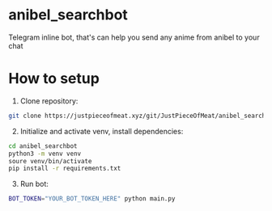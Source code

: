 # anibel_searchbot

Telegram inline bot, that's can help you send any anime from anibel to your chat

# How to setup

1. Clone repository:

```bash
git clone https://justpieceofmeat.xyz/git/JustPieceOfMeat/anibel_searchbot
```

2. Initialize and activate venv, install dependencies:

```bash
cd anibel_searchbot
python3 -m venv venv
soure venv/bin/activate
pip install -r requirements.txt
```

3. Run bot:
```bash
BOT_TOKEN="YOUR_BOT_TOKEN_HERE" python main.py
```
